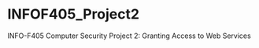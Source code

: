 INFOF405_Project2
=================

INFO-F405 Computer Security Project 2: Granting Access to Web Services
